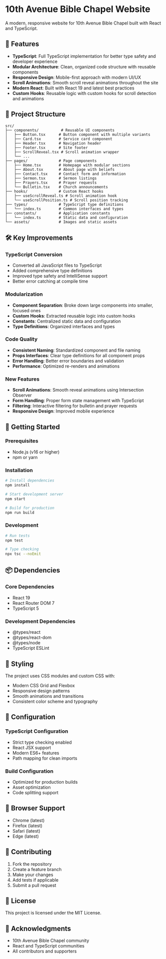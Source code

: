 # 10th Avenue Bible Chapel Website

A modern, responsive website for 10th Avenue Bible Chapel built with React and TypeScript.

## 🚀 Features

- **TypeScript**: Full TypeScript implementation for better type safety and developer experience
- **Modular Architecture**: Clean, organized code structure with reusable components
- **Responsive Design**: Mobile-first approach with modern UI/UX
- **Scroll Animations**: Smooth scroll reveal animations throughout the site
- **Modern React**: Built with React 19 and latest best practices
- **Custom Hooks**: Reusable logic with custom hooks for scroll detection and animations

## 📁 Project Structure

```
src/
├── components/          # Reusable UI components
│   ├── Button.tsx      # Button component with multiple variants
│   ├── Card.tsx        # Service card component
│   ├── Header.tsx      # Navigation header
│   ├── Footer.tsx      # Site footer
│   ├── ScrollReveal.tsx # Scroll animation wrapper
│   └── ...
├── pages/              # Page components
│   ├── Home.tsx        # Homepage with modular sections
│   ├── About.tsx       # About page with beliefs
│   ├── Contact.tsx     # Contact form and information
│   ├── Sermon.tsx      # Sermon listings
│   ├── Prayers.tsx     # Prayer requests
│   └── Bulletin.tsx    # Church announcements
├── hooks/              # Custom React hooks
│   ├── useScrollReveal.ts # Scroll animation hook
│   └── useScrollPosition.ts # Scroll position tracking
├── types/              # TypeScript type definitions
│   └── index.ts        # Common interfaces and types
├── constants/          # Application constants
│   └── index.ts        # Static data and configuration
└── assets/             # Images and static assets
```

## 🛠️ Key Improvements

### TypeScript Conversion

- Converted all JavaScript files to TypeScript
- Added comprehensive type definitions
- Improved type safety and IntelliSense support
- Better error catching at compile time

### Modularization

- **Component Separation**: Broke down large components into smaller, focused ones
- **Custom Hooks**: Extracted reusable logic into custom hooks
- **Constants**: Centralized static data and configuration
- **Type Definitions**: Organized interfaces and types

### Code Quality

- **Consistent Naming**: Standardized component and file naming
- **Props Interfaces**: Clear type definitions for all component props
- **Error Handling**: Better error boundaries and validation
- **Performance**: Optimized re-renders and animations

### New Features

- **Scroll Animations**: Smooth reveal animations using Intersection Observer
- **Form Handling**: Proper form state management with TypeScript
- **Filtering**: Interactive filtering for bulletin and prayer requests
- **Responsive Design**: Improved mobile experience

## 🚀 Getting Started

### Prerequisites

- Node.js (v16 or higher)
- npm or yarn

### Installation

```bash
# Install dependencies
npm install

# Start development server
npm start

# Build for production
npm run build
```

### Development

```bash
# Run tests
npm test

# Type checking
npx tsc --noEmit
```

## 📦 Dependencies

### Core Dependencies

- React 19
- React Router DOM 7
- TypeScript 5

### Development Dependencies

- @types/react
- @types/react-dom
- @types/node
- TypeScript ESLint

## 🎨 Styling

The project uses CSS modules and custom CSS with:

- Modern CSS Grid and Flexbox
- Responsive design patterns
- Smooth animations and transitions
- Consistent color scheme and typography

## 🔧 Configuration

### TypeScript Configuration

- Strict type checking enabled
- React JSX support
- Modern ES6+ features
- Path mapping for clean imports

### Build Configuration

- Optimized for production builds
- Asset optimization
- Code splitting support

## 📱 Browser Support

- Chrome (latest)
- Firefox (latest)
- Safari (latest)
- Edge (latest)

## 🤝 Contributing

1. Fork the repository
2. Create a feature branch
3. Make your changes
4. Add tests if applicable
5. Submit a pull request

## 📄 License

This project is licensed under the MIT License.

## 🙏 Acknowledgments

- 10th Avenue Bible Chapel community
- React and TypeScript communities
- All contributors and supporters
